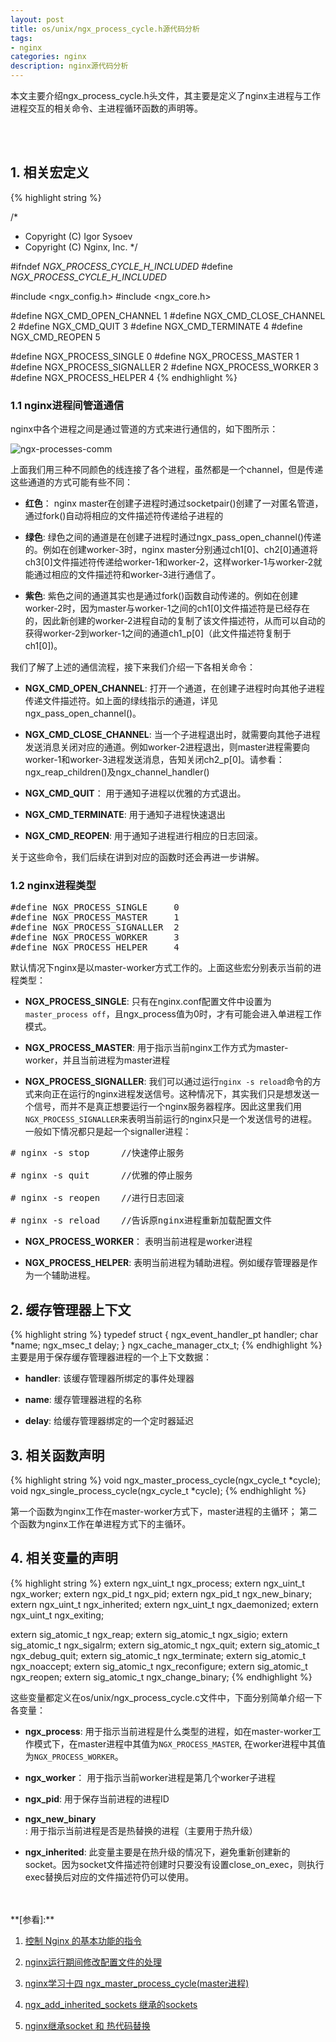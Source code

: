 ```yaml
---
layout: post
title: os/unix/ngx_process_cycle.h源代码分析
tags:
- nginx
categories: nginx
description: nginx源代码分析
---
```




本文主要介绍ngx_process_cycle.h头文件，其主要是定义了nginx主进程与工作进程交互的相关命令、主进程循环函数的声明等。
<!-- more -->


<br />
<br />

## 1. 相关宏定义
{% highlight string %}

/*
 * Copyright (C) Igor Sysoev
 * Copyright (C) Nginx, Inc.
 */


#ifndef _NGX_PROCESS_CYCLE_H_INCLUDED_
#define _NGX_PROCESS_CYCLE_H_INCLUDED_


#include <ngx_config.h>
#include <ngx_core.h>


#define NGX_CMD_OPEN_CHANNEL   1
#define NGX_CMD_CLOSE_CHANNEL  2
#define NGX_CMD_QUIT           3
#define NGX_CMD_TERMINATE      4
#define NGX_CMD_REOPEN         5


#define NGX_PROCESS_SINGLE     0
#define NGX_PROCESS_MASTER     1
#define NGX_PROCESS_SIGNALLER  2
#define NGX_PROCESS_WORKER     3
#define NGX_PROCESS_HELPER     4
{% endhighlight %}

### 1.1 nginx进程间管道通信
nginx中各个进程之间是通过管道的方式来进行通信的，如下图所示：

![ngx-processes-comm](https://ivanzz1001.github.io/records/assets/img/nginx/ngx_process_comm.jpg)

上面我们用三种不同颜色的线连接了各个进程，虽然都是一个channel，但是传递这些通道的方式可能有些不同：

* **红色**： nginx master在创建子进程时通过socketpair()创建了一对匿名管道，通过fork()自动将相应的文件描述符传递给子进程的

* **绿色**: 绿色之间的通道是在创建子进程时通过ngx_pass_open_channel()传递的。例如在创建worker-3时，nginx master分别通过ch1[0]、ch2[0]通道将ch3[0]文件描述符传递给worker-1和worker-2，这样worker-1与worker-2就能通过相应的文件描述符和worker-3进行通信了。

* **紫色**: 紫色之间的通道其实也是通过fork()函数自动传递的。例如在创建worker-2时，因为master与worker-1之间的ch1[0]文件描述符是已经存在的，因此新创建的worker-2进程自动的复制了该文件描述符，从而可以自动的获得worker-2到worker-1之间的通道ch1_p[0]（此文件描述符复制于ch1[0])。


我们了解了上述的通信流程，接下来我们介绍一下各相关命令：

* **NGX_CMD_OPEN_CHANNEL**: 打开一个通道，在创建子进程时向其他子进程传递文件描述符。如上面的绿线指示的通道，详见ngx_pass_open_channel()。

* **NGX_CMD_CLOSE_CHANNEL**: 当一个子进程退出时，就需要向其他子进程发送消息关闭对应的通道。例如worker-2进程退出，则master进程需要向worker-1和worker-3进程发送消息，告知关闭ch2_p[0]。请参看：ngx_reap_children()及ngx_channel_handler()

* **NGX_CMD_QUIT**： 用于通知子进程以优雅的方式退出。

* **NGX_CMD_TERMINATE**: 用于通知子进程快速退出

* **NGX_CMD_REOPEN**: 用于通知子进程进行相应的日志回滚。

关于这些命令，我们后续在讲到对应的函数时还会再进一步讲解。

### 1.2 nginx进程类型
<pre>
#define NGX_PROCESS_SINGLE     0
#define NGX_PROCESS_MASTER     1
#define NGX_PROCESS_SIGNALLER  2
#define NGX_PROCESS_WORKER     3
#define NGX_PROCESS_HELPER     4
</pre>
默认情况下nginx是以master-worker方式工作的。上面这些宏分别表示当前的进程类型：

* **NGX_PROCESS_SINGLE**: 只有在nginx.conf配置文件中设置为```master_process off```，且ngx_process值为0时，才有可能会进入单进程工作模式。

* **NGX_PROCESS_MASTER**: 用于指示当前nginx工作方式为master-worker，并且当前进程为master进程

* **NGX_PROCESS_SIGNALLER**: 我们可以通过运行```nginx -s reload```命令的方式来向正在运行的nginx进程发送信号。这种情况下，其实我们只是想发送一个信号，而并不是真正想要运行一个nginx服务器程序。因此这里我们用```NGX_PROCESS_SIGNALLER```来表明当前运行的nginx只是一个发送信号的进程。一般如下情况都只是起一个signaller进程：
<pre>
# nginx -s stop      //快速停止服务

# nginx -s quit      //优雅的停止服务

# nginx -s reopen    //进行日志回滚

# nginx -s reload    //告诉原nginx进程重新加载配置文件
</pre>

* **NGX_PROCESS_WORKER**： 表明当前进程是worker进程

* **NGX_PROCESS_HELPER**: 表明当前进程为辅助进程。例如缓存管理器是作为一个辅助进程。


## 2. 缓存管理器上下文
{% highlight string %}
typedef struct {
    ngx_event_handler_pt       handler;
    char                      *name;
    ngx_msec_t                 delay;
} ngx_cache_manager_ctx_t;
{% endhighlight %}
主要是用于保存缓存管理器进程的一个上下文数据：

* **handler**: 该缓存管理器所绑定的事件处理器

* **name**: 缓存管理器进程的名称

* **delay**: 给缓存管理器绑定的一个定时器延迟


## 3. 相关函数声明
{% highlight string %}
void ngx_master_process_cycle(ngx_cycle_t *cycle);     
void ngx_single_process_cycle(ngx_cycle_t *cycle);
{% endhighlight %}

第一个函数为nginx工作在master-worker方式下，master进程的主循环； 第二个函数为nginx工作在单进程方式下的主循环。

## 4. 相关变量的声明
{% highlight string %}
extern ngx_uint_t      ngx_process;
extern ngx_uint_t      ngx_worker;
extern ngx_pid_t       ngx_pid;
extern ngx_pid_t       ngx_new_binary;
extern ngx_uint_t      ngx_inherited;
extern ngx_uint_t      ngx_daemonized;
extern ngx_uint_t      ngx_exiting;

extern sig_atomic_t    ngx_reap;
extern sig_atomic_t    ngx_sigio;
extern sig_atomic_t    ngx_sigalrm;
extern sig_atomic_t    ngx_quit;
extern sig_atomic_t    ngx_debug_quit;
extern sig_atomic_t    ngx_terminate;
extern sig_atomic_t    ngx_noaccept;
extern sig_atomic_t    ngx_reconfigure;
extern sig_atomic_t    ngx_reopen;
extern sig_atomic_t    ngx_change_binary;
{% endhighlight %} 

这些变量都定义在os/unix/ngx_process_cycle.c文件中，下面分别简单介绍一下各变量：

* **ngx_process**: 用于指示当前进程是什么类型的进程，如在master-worker工作模式下，在master进程中其值为```NGX_PROCESS_MASTER```, 在worker进程中其值为```NGX_PROCESS_WORKER```。

* **ngx_worker**： 用于指示当前worker进程是第几个worker子进程

* **ngx_pid**: 用于保存当前进程的进程ID

* **ngx_new_binary**: 用于指示当前进程是否是热替换的进程（主要用于热升级）

* **ngx_inherited**: 此变量主要是在热升级的情况下，避免重新创建新的socket。因为socket文件描述符创建时只要没有设置close_on_exec，则执行exec替换后对应的文件描述符仍可以使用。




<br />
<br />
**[参看]:**

1. [控制 Nginx 的基本功能的指令](http://www.linuxidc.com/Linux/2012-04/57908.htm)

2. [nginx运行期间修改配置文件的处理](http://blog.csdn.net/opens_tym/article/details/17270411)

3. [nginx学习十四 ngx_master_process_cycle(master进程)](http://blog.csdn.net/xiaoliangsky/article/details/40866855)

4. [ngx_add_inherited_sockets 继承的sockets](http://blog.csdn.net/huangyimo/article/details/50170657)

5. [nginx继承socket 和 热代码替换](http://blog.csdn.net/jiaoyongqing134/article/details/52127732)
<br />
<br />
<br />

